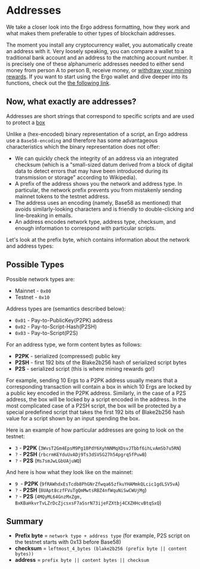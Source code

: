 

# Addresses

We take a closer look into the Ergo address formatting, how they work and what makes them preferable to other types of blockchain addresses.

The moment you install any cryptocurrency wallet, you automatically create an address with it. Very loosely speaking, you can compare a wallet to a traditional bank account and an address to the matching account number.
It is precisely one of these alphanumeric addresses needed to either send money from person A to person B, receive money, or [withdraw your mining rewards](https://ergoplatform.org/en/blog/2019_07_03_mining_withdrawal/).
If you want to start using the Ergo wallet and dive deeper into its functions, check out the [the following link](https://ergoplatform.org/en/blog/2019_06_04_wallet-documentation/).



## Now, what exactly are addresses?


Addresses are short strings that correspond to specific scripts and are used to protect a [box](../data-model/box.md)

Unlike a (hex-encoded) binary representation of a script, an Ergo address use a `Base58-encoding` and therefore has some advantageous characteristics which the binary representation does not offer:

* We can quickly check the integrity of an address via an integrated checksum (which is a "small-sized datum derived from a block of digital data to detect errors that may have been introduced during its transmission or storage" according to Wikipedia).
* A prefix of the address shows you the network and address type. In particular, the network prefix prevents you from mistakenly sending mainnet tokens to the testnet address.
* The address uses an encoding (namely, Base58 as mentioned) that avoids similarly-looking characters and is friendly to double-clicking and line-breaking in emails.
* An address encodes network type, address type, checksum, and enough information to correspond with particular scripts.

Let's look at the prefix byte, which contains information about the network and address types:

## Possible Types

Possible network types are:

* Mainnet - `0x00`
* Testnet - `0x10`

Address types are (semantics described below):

* `0x01` - Pay-to-PublicKey(P2PK) address
* `0x02` - Pay-to-Script-Hash(P2SH)
* `0x03` - Pay-to-Script(P2S)


For an address type, we form content bytes as follows:

* **P2PK** - serialized (compressed) public key
* **P2SH** - first 192 bits of the Blake2b256 hash of serialized script bytes
* **P2S**  - serialized script (this is where mining rewards go!)

For example, sending 10 Ergs to a P2PK address usually means that a corresponding transaction will contain a box in which 10 Ergs are locked by a public key encoded in the P2PK address. Similarly,
in the case of a P2S address, the box will be locked by a script encoded in the address. In the most complicated case of a P2SH script, the box will be protected by a special predefined script that takes the first 192 bits of Blake2b256 hash value for a script shown by an input spending the box. 


Here is an example of how particular addresses are going to look on the testnet: 

* `3` - **P2PK** (`3WvsT2Gm4EpsM9Pg18PdY6XyhNNMqXDsvJTbbf6ihLvAmSb7u5RN`)
* `?` - **P2SH** (`rbcrmKEYduUvADj9Ts3dSVSG27h54pgrq5fPuwB`)
* `?` - **P2S** (`Ms7smJwLGbUAjuWQ`)

And here is how what they look like on the mainnet:

* `9 `- **P2PK** (`9fRAWhdxEsTcdb8PhGNrZfwqa65zfkuYHAMmkQLcic1gdLSV5vA`)
* `?` - **P2SH** (`8UApt8czfFVuTgQmMwtsRBZ4nfWquNiSwCWUjMg`)
* `?` - **P2S** (`4MQyML64GnzMxZgm, BxKBaHkvrTvLZrDcZjcsxsF7aSsrN73ijeFZXtbj4CXZHHcvBtqSxQ`)

## Summary

* **Prefix byte** = `network type + address type` (for example, P2S script on the testnet starts with 0x13 before Base58)
* **checksum** = `leftmost_4_bytes (blake2b256 (prefix byte || content bytes))`
* **address** = `prefix byte || content bytes || checksum`
